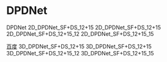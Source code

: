 # DPDNet
DPDNet
2D_DPDNet_SF+DS_12+15
2D_DPDNet_SF+DS_12+15
2D_DPDNet_SF+DS_12+15_12
2D_DPDNet_SF+DS_12+15_15

[百度](https://www.baidu.com/) 
3D_DPDNet_SF+DS_12+15
3D_DPDNet_SF+DS_12+15
3D_DPDNet_SF+DS_12+15_12
3D_DPDNet_SF+DS_12+15_15

